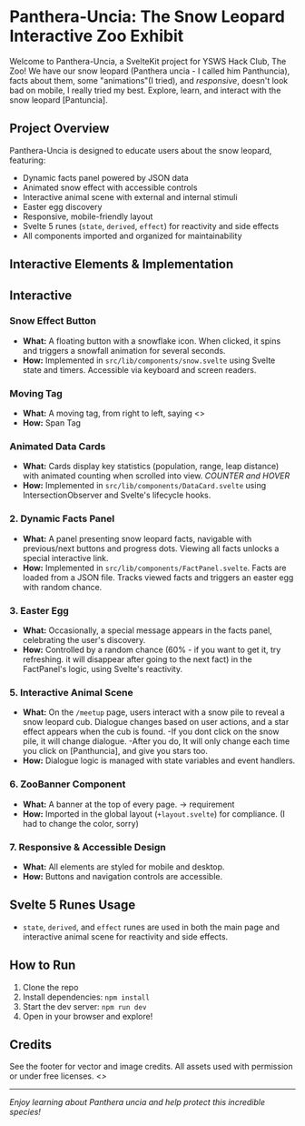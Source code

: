 # Panthera-Uncia: The Snow Leopard Interactive Zoo Exhibit

Welcome to Panthera-Uncia, a SvelteKit project for YSWS Hack Club, The Zoo! We have our snow leopard (Panthera uncia - I called him Panthuncia), facts about them, some "animations"(I tried), and *responsive*, doesn't look bad on mobile, I really tried my best. Explore, learn, and interact with the snow leopard [Pantuncia].

## Project Overview
Panthera-Uncia is designed to educate users about the snow leopard, featuring:
- Dynamic facts panel powered by JSON data
- Animated snow effect with accessible controls
- Interactive animal scene with external and internal stimuli
- Easter egg discovery
- Responsive, mobile-friendly layout
- Svelte 5 runes (`state`, `derived`, `effect`) for reactivity and side effects
- All components imported and organized for maintainability

## Interactive Elements & Implementation

## Interactive

### Snow Effect Button
- **What:** A floating button with a snowflake icon. When clicked, it spins and triggers a snowfall animation for several seconds.
- **How:** Implemented in `src/lib/components/snow.svelte` using Svelte state and timers. Accessible via keyboard and screen readers.

### Moving Tag
- **What:** A moving tag, from right to left, saying <<Vulnerable>>
- **How:** Span Tag

### Animated Data Cards
- **What:** Cards display key statistics (population, range, leap distance) with animated counting when scrolled into view. *COUNTER and HOVER*
- **How:** Implemented in `src/lib/components/DataCard.svelte` using IntersectionObserver and Svelte's lifecycle hooks.

### 2. Dynamic Facts Panel
- **What:** A panel presenting snow leopard facts, navigable with previous/next buttons and progress dots. Viewing all facts unlocks a special interactive link.
- **How:** Implemented in `src/lib/components/FactPanel.svelte`. Facts are loaded from a JSON file. Tracks viewed facts and triggers an easter egg with random chance.

### 3. Easter Egg
- **What:** Occasionally, a special message appears in the facts panel, celebrating the user's discovery.
- **How:** Controlled by a random chance (60% - if you want to get it, try refreshing. it will disappear after going to the next fact) in the FactPanel's logic, using Svelte's reactivity.


### 5. Interactive Animal Scene
- **What:** On the `/meetup` page, users interact with a snow pile to reveal a snow leopard cub. Dialogue changes based on user actions, and a star effect appears when the cub is found. 
        -If you dont click on the snow pile, it will change dialogue. 
        -After you do, It will only change each time you click on [Panthuncia], and give you stars too.
- **How:** Dialogue logic is managed with state variables and event handlers.

### 6. ZooBanner Component
- **What:** A banner at the top of every page. -> requirement
- **How:** Imported in the global layout (`+layout.svelte`) for compliance. (I had to change the color, sorry)

### 7. Responsive & Accessible Design
- **What:** All elements are styled for mobile and desktop.
- **How:** Buttons and navigation controls are accessible.

## Svelte 5 Runes Usage
- `state`, `derived`, and `effect` runes are used in both the main page and interactive animal scene for reactivity and side effects.

## How to Run
1. Clone the repo
2. Install dependencies: `npm install`
3. Start the dev server: `npm run dev`
4. Open in your browser and explore!

## Credits
See the footer for vector and image credits. All assets used with permission or under free licenses. <<I Used vectors from Vecteezy>>

---
Enjoy learning about Panthera uncia and help protect this incredible species!
